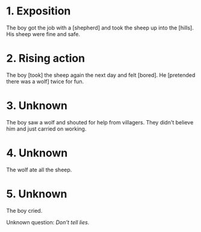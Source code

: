 

# 1. Exposition
The boy got the job with a [shepherd] and took the sheep up into the [hills]. His sheep were fine and safe.

# 2. Rising action
The boy [took] the sheep again the next day and felt [bored]. He [pretended there was a
wolf] twice for fun.

# 3. Unknown
The boy saw a wolf and shouted for help from villagers. They didn't believe him and just
carried on working.

# 4. Unknown
The wolf ate all the sheep.

# 5. Unknown
The boy cried.

Unknown question: *Don't tell lies.*
